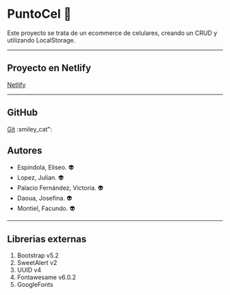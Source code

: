 # PuntoCel :iphone:

Este proyecto se trata de un ecommerce de celulares, creando un CRUD y utilizando LocalStorage.
<hr>

## Proyecto en Netlify
 
[Netlify](https://puntocel.netlify.app/)
<hr>

## GitHub

[Git](https://github.com/f-montiel/ecommerce.git) :smiley_cat": 

## Autores
- Espindola, Eliseo. :alien:
- Lopez, Julian. :alien:
- Palacio Fernández, Victoria. :alien:
- Daoua, Josefina. :alien: 
- Montiel, Facundo. :alien:
<hr>

## Librerias externas

1. Bootstrap v5.2
1. SweetAlert v2
1. UUID v4
1. Fontawesame v6.0.2
1. GoogleFonts

